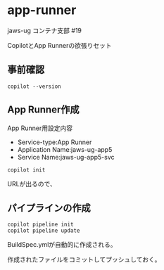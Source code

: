 # app-runner

jaws-ug コンテナ支部 #19

CopilotとApp Runnerの欲張りセット

## 事前確認

```
copilot --version
```

## App Runner作成

App Runner用設定内容

- Service-type:App Runner
- Application Name:jaws-ug-app5
- Service Name:jaws-ug-app5-svc

```
copilot init
```

URLが出るので、

## パイプラインの作成

```
copilot pipeline init
copilot pipeline update
```

BuildSpec.ymlが自動的に作成される。

作成されたファイルをコミットしてプッシュしておく。





